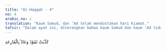 ```yaml
---
title: "Al-Haqqah - 4"
no: 4
arabic_no: ٤
translation: "Kaum Samud, dan ‘Ad telah mendustakan hari Kiamat."
tafsir: "Dalam ayat ini, diterangkan bahwa kaum Samud dan kaum 'Ad tidak mempercayai adanya hari Kiamat. Mereka tidak percaya bahwa nanti akan terjadi kehancuran dunia dan peristiwa dahsyat yang huru-haranya tidak tertanggungkan. Hal ini juga difirmankan Allah:\n\n(Kaum) Samud telah mendustakan (rasulnya) karena mereka melampaui batas (zalim), ketika bangkit orang yang paling celaka di antara mereka, lalu Rasul Allah (Saleh) berkata kepada mereka, \"(Biarkanlah) unta betina dari Allah ini dengan minumannya.\" Namun mereka mendustakannya dan menyembelihnya, karena itu Tuhan membinasakan mereka karena dosanya, lalu diratakan-Nya (dengan tanah). (as-Syams/91: 11-14)"
---
```


كَذَّبَتْ ثَمُوْدُ وَعَادٌ ۢبِالْقَارِعَةِ 

